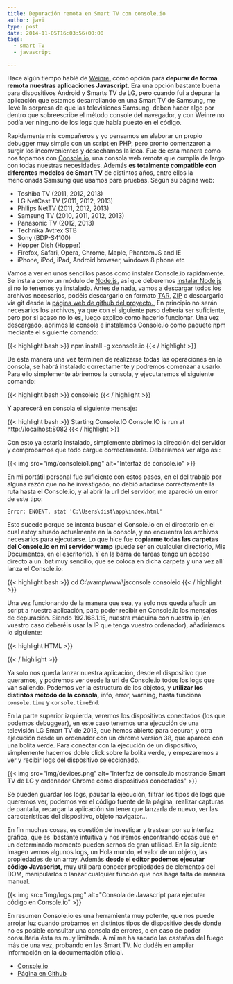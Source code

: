 ```yaml
---
title: Depuración remota en Smart TV con console.io
author: javi
type: post
date: 2014-11-05T16:03:56+00:00
tags:
  - smart TV
  - javascript

---
```

Hace algún tiempo hablé de [Weinre,][1] como opción para **depurar de forma remota nuestras aplicaciones Javascript.** Era una opción bastante buena para dispositivos Android y Smarts TV de LG, pero cuando fuí a depurar la aplicación que estamos desarrollando en una Smart TV de Samsung, me llevé la sorpresa de que las televisiones Samsung, deben hacer algo por dentro que sobreescribe el método console del navegador, y con Weinre no podía ver ninguno de los logs que había puesto en el código.

Rapidamente mis compañeros y yo pensamos en elaborar un propio debugger muy simple con un script en PHP, pero pronto comenzaron a surgir los inconvenientes y desechamos la idea. Fue de esta manera como nos topamos con [Console.io,][2] una consola web remota que cumplía de largo con todas nuestras necesidades. Además **es totalmente compatible con diferentes modelos de Smart TV** de distintos años, entre ellos la mencionada Samsung que usamos para pruebas. Según su página web:

  * Toshiba TV (2011, 2012, 2013)
  * LG NetCast TV (2011, 2012, 2013)
  * Philips NetTV (2011, 2012, 2013)
  * Samsung TV (2010, 2011, 2012, 2013)
  * Panasonic TV (2012, 2013)
  * Technika Avtrex STB
  * Sony (BDP-S4100)
  * Hopper Dish (Hopper)
  * Firefox, Safari, Opera, Chrome, Maple, PhantomJS and IE
  * iPhone, iPod, iPad, Android browser, windows 8 phone etc

Vamos a ver en unos sencillos pasos como instalar Console.io rapidamente. Se instala como un módulo de [Node.js][3], así que deberemos [instalar Node.js][4] si no lo tenemos ya instalado. Antes de nada, vamos a descargar todos los archivos necesarios, podéis descargarlo en formato [TAR][5], [ZIP][6] o descargarlo vía git desde la [página web de github del proyecto. ][7] En principio no serán necesarios los archivos, ya que con el siguiente paso debería ser suficiente, pero por si acaso no lo es, luego explico como hacerlo funcionar. Una vez descargado, abrimos la consola e instalamos Console.io como paquete npm mediante el siguiente comando:

{{< highlight bash >}}
npm install -g xconsole.io
{{< / highlight >}}

De esta manera una vez terminen de realizarse todas las operaciones en la consola, se habrá instalado correctamente y podremos comenzar a usarlo. Para ello simplemente abriremos la consola, y ejecutaremos el siguiente comando:

{{< highlight bash >}}
consoleio
{{< / highlight >}}

Y aparecerá en consola el siguiente mensaje:

{{< highlight bash >}}
Starting Console.IO
Console.IO is run at http://localhost:8082
{{< / highlight >}}

Con esto ya estaría instalado, simplemente abrimos la dirección del servidor y comprobamos que todo cargue correctamente. Deberíamos ver algo así:

{{< img src="img/consoleio1.png" alt="Interfaz de console.io" >}}

En mi portátil personal fue suficiente con estos pasos, en el del trabajo por alguna razón que no he investigado, no debió añadirse correctamente la ruta hasta el Console.io, y al abrir la url del servidor, me apareció un error de este tipo:

`Error: ENOENT, stat 'C:\Users\dist\app\index.html'`

Esto sucede porque se intenta buscar el Console.io en el directorio en el cual estoy situado actualmente en la consola, y no encuentra los archivos necesarios para ejecutarse. Lo que hice fue **copiarme todas las carpetas del Console.io en mi servidor wamp** (puede ser en cualquier directorio, Mis Documentos, en el escritorio). Y en la barra de tareas tengo un acceso directo a un .bat muy sencillo, que se coloca en dicha carpeta y una vez allí lanza el Console.io:

{{< highlight bash >}}
cd C:\wamp\www\jsconsole
consoleio
{{< / highlight >}}

Una vez funcionando de la manera que sea, ya solo nos queda añadir un script a nuestra aplicación, para poder recibir en Console.io los mensajes de depuración. Siendo 192.168.1.15, nuestra máquina con nuestra ip (en vuestro caso deberéis usar la IP que tenga vuestro ordenador), añadiríamos lo siguiente:

{{< highlight HTML >}}
<script type="text/javascript" src="http://192.168.1.15:8082/console.io.js"></script>
{{< / highlight >}}

Ya solo nos queda lanzar nuestra aplicación, desde el dispositivo que queramos, y podremos ver desde la url de Console.io todos los logs que van saliendo. Podemos ver la estructura de los objetos, y **utilizar los distintos método de la consola,** info, error, warning, hasta funciona `console.time` y `console.timeEnd`.

En la parte superior izquierda, veremos los dispositivos conectados (los que podemos debuggear), en este caso tenemos una ejecución de una televisión LG Smart TV de 2013, que hemos abierto para depurar, y otra ejecución desde un ordenador con un chrome versión 38, que aparece con una bolita verde. Para conectar con la ejecución de un dispositivo, simplemente hacemos doble click sobre la bolita verde, y empezaremos a ver y recibir logs del dispositivo seleccionado.

{{< img src="img/devices.png" alt="Interfaz de console.io mostrando Smart TV de LG y ordenador Chrome como dispositivos conectados" >}}

Se pueden guardar los logs, pausar la ejecución, filtrar los tipos de logs que queremos ver, podemos ver el código fuente de la página, realizar capturas de pantalla, recargar la aplicación sin tener que lanzarla de nuevo, ver las características del dispositivo, objeto navigator&#8230;

En fin muchas cosas, es cuestión de investigar y trastear por su interfaz gráfica, que es  bastante intuitiva y nos iremos encontrando cosas que en un determinado momento pueden sernos de gran utilidad. En la siguiente imagen vemos algunos logs, un Hola mundo, el valor de un objeto, las propiedades de un array. Además **desde el editor podemos ejecutar código Javascript,** muy útil para conocer propiedades de elementos del DOM, manipularlos o lanzar cualquier función que nos haga falta de manera manual.

{{< img src="img/logs.png" alt="Consola de Javascript para ejecutar código en Console.io" >}}

En resumen Console.io es una herramienta muy potente, que nos puede arrojar luz cuando probamos en distintos tipos de dispositivo desde donde no es posible consultar una consola de errores, o en caso de poder consultarla ésta es muy limitada. A mí me ha sacado las castañas del fuego más de una vez, probando en las Smart TV. No dudéis en ampliar información en la documentación oficial.

* [Console.io][2]
* [Página en Github][11]

 [1]: /blog/depurar-remotamente-aplicaciones-html-con-weinre "Weinre"
 [2]: http://nkashyap.github.io/console.io/ "Console.io"
 [3]: http://nodejs.org/ "Node.js"
 [4]: http://nodejs.org/download/ "Descarga Node.js"
 [5]: https://github.com/nkashyap/console.io/tarball/master "Console.io en formato TAR"
 [6]: https://github.com/nkashyap/console.io/zipball/master "Console.io en formato ZIP"
 [7]: https://github.com/nkashyap/console.io "Console.io en github"
 [11]: https://github.com/nkashyap/console.io "Console.io en Github"
